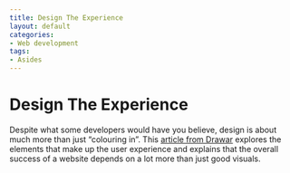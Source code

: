 ```yaml
---
title: Design The Experience
layout: default
categories:
- Web development
tags:
- Asides
---
```

# Design The Experience

Despite what some developers would have you believe, design is about much more than just “colouring in”. This [article from Drawar][1] explores the elements that make up the user experience and explains that the overall success of a website depends on a lot more than just good visuals.

 [1]: http://www.drawar.com/articles/design-the-experience